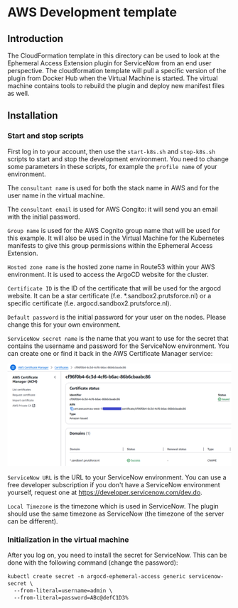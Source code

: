 # AWS Development template

## Introduction

The CloudFormation template in this directory can be used to look at the
Ephemeral Access Extension plugin for ServiceNow from an end user perspective.
The cloudformation template will pull a specific version of the plugin from
Docker Hub when the Virtual Machine is started. The virtual machine contains
tools to rebuild the plugin and deploy new manifest files as well.

## Installation

### Start and stop scripts

First log in to your account, then use the `start-k8s.sh` and `stop-k8s.sh`
scripts to start and stop the development environment. You need to change some
parameters in these scripts, for example the `profile name` of your environment.

The `consultant name` is used for both the stack name in AWS and for the user
name in the virtual machine.

The `consultant email` is used for AWS Congito: it will send you an email with
the initial password.

`Group name` is used for the AWS Cognito group name that will be used for this
example. It will also be used in the Virtual Machine for the Kubernetes
manifests to give this group permissions within the Ephemeral Access Extension.

`Hosted zone name` is the hosted zone name in Route53 within your AWS
environment. It is used to access the ArgoCD website for the cluster.

`Certificate ID` is the ID of the certificate that will be used for the argocd
website. It can be a star certificate (f.e. *.sandbox2.prutsforce.nl) or a
specific certificate (f.e. argocd.sandbox2.prutsforce.nl).

`Default password` is the initial password for your user on the nodes. Please
change this for your own environment.

`ServiceNow secret name` is the name that you want to use for the secret that
contains the username and password for the ServiceNow environment. You can
create one or find it back in the AWS Certificate Manager service:

![certificate](./acm-certificate.png)

`ServiceNow URL` is the URL to your ServiceNow environment. You can use a free
developer subscription if you don't have a ServiceNow environment yourself,
request one at <https://developer.servicenow.com/dev.do>.

`Local Timezone` is the timezone which is used in ServiceNow. The plugin should
use the same timezone as ServiceNow (the timezone of the server can be different).

### Initialization in the virtual machine

After you log on, you need to install the secret for ServiceNow. This can be
done with the following command (change the password):

```kubernetes
kubectl create secret -n argocd-ephemeral-access generic servicenow-secret \
  --from-literal=username=admin \
  --from-literal=password=ABc@defC1D3%
```

